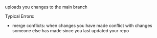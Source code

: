 uploads you changes to the main branch

Typical Errors: 
- merge conflicts: when changes you have made conflict with changes someone else has made since you last updated your repo
